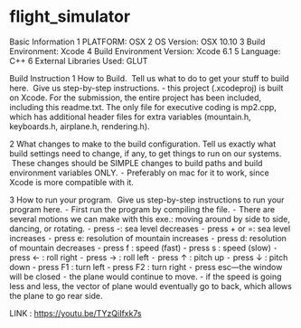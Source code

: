 # flight_simulator

Basic Information
	1	PLATFORM: OSX
	2	OS Version: OSX 10.10
	3	Build Environment: Xcode
	4	Build Environment Version: Xcode 6.1
	5	Language: C++
	6	External Libraries Used: GLUT

Build Instruction
   1	How to Build.  Tell us what to do to get your stuff to build here.  Give us step-by-step instructions.
	- this project (.xcodeproj) is built on Xcode. For the submission, the entire project has been included, including this readme.txt. The only file for executive coding is mp2.cpp, which has additional header files for extra variables (mountain.h, keyboards.h, airplane.h, rendering.h). 

   2    What changes to make to the build configuration. Tell us exactly what build settings need to change, if any, to get things to run on our systems.  These changes should be SIMPLE changes to build paths and build environment variables ONLY.
	⁃	Preferably on mac for it to work, since Xcode is more compatible with it.

   3    How to run your program.  Give us step-by-step instructions to run your program here.
	⁃	First run the program by compiling the file. 
	⁃	There are several motions we can make with this exe.: moving around by side to side, dancing, or rotating.
	⁃	press -: sea level decreases
	⁃	press + or =: sea level increases
	⁃	press e: resolution of mountain increases
	⁃	press d: resolution of mountain decreases
	-	press f : speed (fast)
	-	press s : speed (slow)
	⁃	press ← : roll right
	⁃	press → : roll left
	⁃	press ↑ : pitch up
	⁃	press ↓ : pitch down
	-	press F1 : turn left
	-	press F2 : turn right
	⁃	press esc—the window will be closed
	⁃	the plane would continue to move.
	- 	if the speed is going less and less, the vector of plane would eventually go to back, which allows the plane to go rear side.



LINK : https://youtu.be/TYzQiIfxk7s
